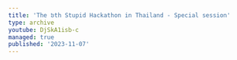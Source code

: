 ```yaml
---
title: 'The ៦th Stupid Hackathon in Thailand - Special session'
type: archive
youtube: DjSkA1isb-c
managed: true
published: '2023-11-07'
---
```

